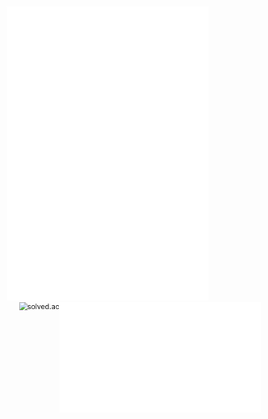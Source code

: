 [<img src="https://github.com/JangInHwa/JangInHwa/blob/main/metrics-left.svg" alt="Metrics" width="400">](https://github.com/lowlighter/metrics)
 [<img src="https://github.com/JangInHwa/JangInHwa/blob/main/metrics.plugin.music.playlist.svg" align="right" alt="Metrics" width="400">](https://music.apple.com/us/playlist/essentials/pl.u-55D6ZJqS6aV5gX0)
 [<img src="http://mazassumnida.wtf/api/generate_badge?boj=uglyonlytoday" alt="solved.ac" align="right">](https://solved.ac/uglyonlytoday)

